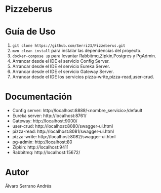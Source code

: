 # Pizzeberus

# Guía de Uso
1. ``git clone https://github.com/Serri23/Pizzeberus.git``
2. ``mvn clean install`` para instalar las dependencias del proyecto.
3. ``docker-compose up`` para levantar Rabbitmq,Zipkin,Postgres y PgAdmin.
4. Arrancar desde el IDE el servicio Config Server.
5. Arrancar desde el IDE el servicio Eureka Server.
6. Arrancar desde el IDE el servicio Gateway Server.
7. Arrancar desde el IDE los servicios pizza-write,pizza-read,user-crud.

# Documentación
- Config server: http://localhost:8888/<nombre_servicio>/default
- Eureka server: http://localhost:8761/
- Gateway: http://localhost:9000/
- user-crud: http://localhost:8080/swagger-ui.html
- pizza-read: http://localhost:8081/swagger-ui.html
- pizza-write: http://localhost:8082/swagger-ui.html
- pg-admin: http://localhost:80
- Zipkin: http://localhost:9411
- Rabbitmq: http://localhost:15672/

# Autor
Álvaro Serrano Andrés

